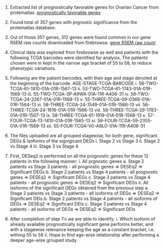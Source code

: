 1. Extracted list of prognostically favorable genes for Ovarian Cancer from proteinatlas.
[prognostically favorable genes](https://www.proteinatlas.org/search/prognostic%3Aovarian+cancer%3BFavourable+AND+sort_by%3Aprognostic+ovarian+cancer+AND+show_columns%3Aprognostic)

2. Found total of 357 genes with prgnostic significance from the proteinatlas database.

3. Out of those 357 genes, 312 genes were found common in our gene RSEM raw counts downloaded from firebrowse.
[gene RSEM raw count](http://gdac.broadinstitute.org/runs/stddata__2016_01_28/data/OV/20160128/gdac.broadinstitute.org_OV.Merge_rnaseqv2__illuminahiseq_rnaseqv2__unc_edu__Level_3__RSEM_genes__data.Level_3.2016012800.0.0.tar.gz)

4. Clinical data was explored from firebrowse as well and patients with the following TCGA barcodes were identified for analysis.
  The patients chosen were in kept in the narrow age bracket of 55 to 58, to reduce phenotypic variations.

5. Following are the patient barcodes, with their age and stage denoted at the beginning of the barcode.
              AGE-STAGE-TCGA-BARCODE
  i.    56-TWO-TCGA-61-1910-01A-01R-1567-13
  ii.   53-TWO-TCGA-61-1743-01A-01R-1568-13
  iii.  55-TWO-TCGA-3P-A9WA-01A-11R-A406-31
  iv.   58-TWO-TCGA-24-2267-01A-01R-1568-13
  v.    55-THREE-TCGA-09-0366-01A-01R-1564-13
  vi.   58-THREE-TCGA-24-1549-01A-01R-1566-13
  vii.  56-THREE-TCGA-24-1616-01A-01R-1566-13
  viii. 58-THREE-TCGA-29-1783-01A-01R-1567-13
  ix.   58-THREE-TCGA-61-1919-01A-01R-1568-13
  x.    57-FOUR-TCGA-13-1410-01A-01R-1565-13
  xi.   58-FOUR-TCGA-59-2355-01A-01R-1569-13
  xii.  55-FOUR-TCGA-VG-A8LO-01A-11R-A406-31
  
6. The files uploaded are all grouped stagewise, for both gene, significant DEGs & isoforms of the signigicant DEGs
  i.    Stage 2 vs Stage 3
  ii.   Stage 2 vs Stage 4
  iii.  Stage 3 vs Stage 4
  
7. First, DESeq2 is performed on all the prognostic genes for these 12 patients in the following manner:
  i.    All prgnostic genes
        a.    Stage 2 patients vs Stage 3 patients - all prognostic genes => DESEq2 => Significant DEGs
        b.    Stage 2 patients vs Stage 4 patients - all prognostic genes => DESEq2 => Significant DEGs
        c.    Stage 3 patients vs Stage 4 patients - all prognostic genes => DESEq2 => Significant DEGs
  ii.   All isoforms of the significant DEGs obtained from the previous step
        a.    Stage 2 patients vs Stage 3 patients - all isoforms of DEGs => DESEq2 => Significant DEIs
        b.    Stage 2 patients vs Stage 4 patients - all isoforms of DEGs => DESEq2 => Significant DEIs
        c.    Stage 3 patients vs Stage 4 patients - all isoforms of DEGs => DESEq2 => Significant DEIs
        
 8. After completion of step 7.ii we are able to identify:
  i.    Which isoform of already available prognostically significant gene performs better, and with a stagewise relevance keeping the age as a constant bracket, i.e. withing 55 to 58
  ii.   Hope to find age-wise relationship after performing a deeper age-wise grouped study
